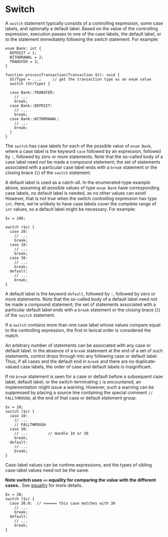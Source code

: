 # Switch

A `switch` statement typically consists of a controlling expression, some case labels, and optionally a default label.  Based on the
value of the controlling expression, execution passes to one of the case labels, the default label, or to the statement immediately
following the switch statement.  For example:

```hack no-extract
enum Bank: int {
  DEPOSIT = 1;
  WITHDRAWAL = 2;
  TRANSFER = 3;
}

function processTransaction(Transaction $t): void {
  $trType = ...;     // get the transaction type as an enum value
  switch ($trType) {

  case Bank::TRANSFER:
    // ...
    break;
  case Bank::DEPOSIT:
    // ...
    break;
  case Bank::WITHDRAWAL:
    // ...
    break;
  }
}
```

The `switch` has case labels for each of the possible value of `enum Bank`, where a case label is the keyword `case` followed by an
expression, followed by `:`, followed by zero or more statements.  Note that the so-called body of a case label need *not* be made a
compound statement; the set of statements associated with a particular case label ends with a `break` statement or the closing brace (`}`)
of the `switch` statement.

A default label is used as a catch-all.  In the enumerated-type example above, assuming all possible values of type `enum Bank` have
corresponding case labels, no default label is needed, as no other values can exist!  However, that is not true when the switch controlling
expression has type `int`. Here, we're unlikely to have case labels cover the complete range of `int` values, so a default label might be
necessary.  For example:

```hack
$v = 100;

switch ($v) {
  case 20:
    // ...
    break;
  case 10:
    // ...
    break;
  case 30:
    // ...
    break;
  default:
    // ...
    break;
}
```

A default label is the keyword `default`, followed by `:`, followed by zero or more statements.  Note that the so-called body of a default
label need *not* be made a compound statement; the set of statements associated with a particular default label ends with a `break`
statement or the closing brace (`}`) of the `switch` statement.

If a `switch` contains more than one case label whose values compare equal to the controlling expression, the first in lexical order is
considered the match.

An arbitrary number of statements can be associated with any case or default label. In the absence of a `break` statement at the end of
a set of such statements, control drops through into any following case or default label. Thus, if all cases and the default end in `break`
and there are no duplicate-valued case labels, the order of case and default labels is insignificant.

If no `break` statement is seen for a case or default before a subsequent case label, default label, or the switch-terminating `}` is
encountered, an implementation might issue a warning. However, such a warning can be suppressed by placing a source line containing the
special comment `// FALLTHROUGH`, at the end of that case or default statement group.

```hack
$v = 10;
switch ($v) {
  case 10:
    // ...
    // FALLTHROUGH
  case 30:
    // ...         // Handle 10 or 30
    break;
  default:
    // ...
    break;
}
```

Case-label values can be runtime expressions, and the types of sibling case-label values need not be the same.

**Note switch uses `==` equality for comparing the value with the
different cases.**. See [equality](/hack/expressions-and-operators/equality) for more details.

```hack
$v = 30;
switch ($v) {
  case 30.0:  // <===== this case matches with 30
    // ...
    break;
  default:
    // ...
    break;
}
```
